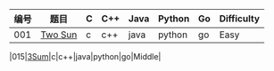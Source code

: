 ﻿| 编号 | 题目 | C | C++ | Java | Python | Go | Difficulty |
|---| ----- | -------- | ---------- | ---------- | ---------- | ---------- | ---------- |
|001|[Two Sun](https://leetcode.com/problems/two-sum/)|c|c++|java|python|go|Easy|

|015|[3Sum](https://leetcode-cn.com/problems/3sum/)|c|c++|java|python|go|Middle|